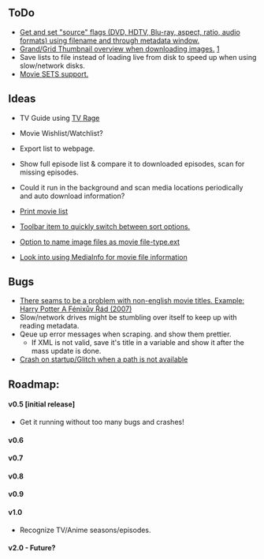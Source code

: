 ToDo
----
* [Get and set "source" flags (DVD, HDTV, Blu-ray, aspect, ratio, audio formats) using filename and through metadata window.](http://forum.xbmc.org/showpost.php?p=888861&postcount=77 "NiklasK")
* [Grand/Grid Thumbnail overview when downloading images.](http://forum.xbmc.org/showpost.php?p=889849&postcount=100 "Pecinko") [1](http://forum.xbmc.org/showpost.php?p=889547&postcount=103 "i814u2")
* Save lists to file instead of loading live from disk to speed up when using slow/network disks.
* [Movie SETS support.](http://forum.xbmc.org/showpost.php?p=888980&postcount=82 "Macsorzist")

Ideas
-----
* TV Guide using [TV Rage](http://services.tvrage.com/tools/quickinfo.php?show=%s "TV Rage")
* Movie Wishlist/Watchlist?
* Export list to webpage.

* Show full episode list & compare it to downloaded episodes, scan for missing episodes.
* Could it run in the background and scan media locations periodically and auto download information?
* [Print movie list](http://forum.xbmc.org/showpost.php?p=888980&postcount=82 "Macsorzist")
* [Toolbar item to quickly switch between sort options.](http://forum.xbmc.org/showpost.php?p=892114&postcount=150 "i814u2")
* [Option to name image files as movie file-type.ext](http://forum.xbmc.org/showpost.php?p=892149&postcount=154 "T800")
* [Look into using MediaInfo for movie file information](http://forum.xbmc.org/showpost.php?p=890200&postcount=115 "BigDave")

Bugs
----
* [There seams to be a problem with non-english movie titles. Example: Harry Potter A Fénixův Řád (2007)](http://forum.xbmc.org/showpost.php?p=887363&postcount=32 "Pecinko")
* Slow/network drives might be stumbling over itself to keep up with reading metadata.
* Qeue up error messages when scraping. and show them prettier.
  * If XML is not valid, save it's title in a variable and show it after the mass update is done.
* [Crash on startup/Glitch when a path is not available](http://forum.xbmc.org/showpost.php?p=890434&postcount=122 "Pecinko")

Roadmap:
--------

#### v0.5 [initial release]
* Get it running without too many bugs and crashes!

#### v0.6


#### v0.7


#### v0.8


#### v0.9


#### v1.0
* Recognize TV/Anime seasons/episodes.

#### v2.0 - Future?
